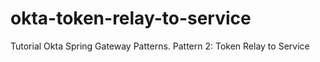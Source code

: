 # okta-token-relay-to-service
Tutorial Okta Spring Gateway Patterns. Pattern 2: Token Relay to Service
